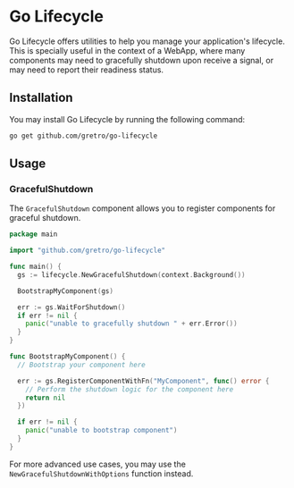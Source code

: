 # Go Lifecycle

Go Lifecycle offers utilities to help you manage your application's lifecycle. This is specially useful in the context of a WebApp, where many components may need to gracefully shutdown upon receive a signal, or may need to report their readiness status.

## Installation

You may install Go Lifecycle by running the following command:

```sh
go get github.com/gretro/go-lifecycle
```

## Usage

### GracefulShutdown

The `GracefulShutdown` component allows you to register components for graceful shutdown.

```go
package main

import "github.com/gretro/go-lifecycle"

func main() {
  gs := lifecycle.NewGracefulShutdown(context.Background())

  BootstrapMyComponent(gs)

  err := gs.WaitForShutdown()
  if err != nil {
    panic("unable to gracefully shutdown " + err.Error())
  }
}

func BootstrapMyComponent() {
  // Bootstrap your component here

  err := gs.RegisterComponentWithFn("MyComponent", func() error {
    // Perform the shutdown logic for the component here
    return nil
  })

  if err != nil {
    panic("unable to bootstrap component")
  }
}
```

For more advanced use cases, you may use the `NewGracefulShutdownWithOptions` function instead.
